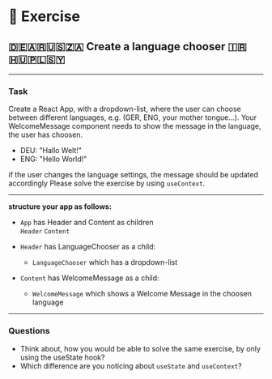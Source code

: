 
# :cartwheeling: Exercise


## :de::argentina::us::south_africa: Create a language chooser :iran::hungary::poland::syria:

---
### Task

Create a React App, with a dropdown-list, where the user can choose between different languages,
e.g. (GER, ENG, your mother tongue...). Your WelcomeMessage component needs to show the message in the language, the user has choosen.

- DEU: "Hallo Welt!"
- ENG: "Hello World!"

if the user changes the language settings, the message should be updated accordingly
Please solve the exercise by using `useContext`.

---

**structure your app as follows:**

- `App` has Header and Content as children\
    `Header` 
    `Content`

- `Header` has LanguageChooser as a child:
  - `LanguageChooser` which has a dropdown-list
- `Content` has WelcomeMessage as a child:
  - `WelcomeMessage` which shows a Welcome Message in the choosen language

---

### Questions

- Think about, how you would be able to solve the same exercise, by only using the useState hook?
- Which difference are you noticing about `useState` and `useContext`?





